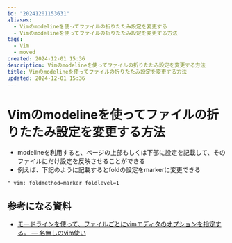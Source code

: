 ```yaml
---
id: "20241201153631"
aliases:
  - Vimのmodelineを使ってファイルの折りたたみ設定を変更する
  - Vimのmodelineを使ってファイルの折りたたみ設定を変更する方法
tags:
  - Vim
  - moved
created: 2024-12-01 15:36
description: Vimのmodelineを使ってファイルの折りたたみ設定を変更する方法
title: Vimのmodelineを使ってファイルの折りたたみ設定を変更する方法
updated: 2024-12-01 15:36
---
```


# Vimのmodelineを使ってファイルの折りたたみ設定を変更する方法

- modelineを利用すると、ページの上部もしくは下部に設定を記載して、そのファイルにだけ設定を反映させることができる
- 例えば、下記のように記載するとfoldの設定をmarkerに変更できる

```
" vim: foldmethod=marker foldlevel=1
```

## 参考になる資料

- [モードラインを使って、ファイルごとにvimエディタのオプションを指定する。 — 名無しのvim使い](https://nanasi.jp/articles/howto/file/modeline.html)
